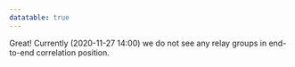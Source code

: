 ```yaml
---
datatable: true
---
```



Great! Currently (2020-11-27 14:00) we do not see any relay groups
in end-to-end correlation position.
